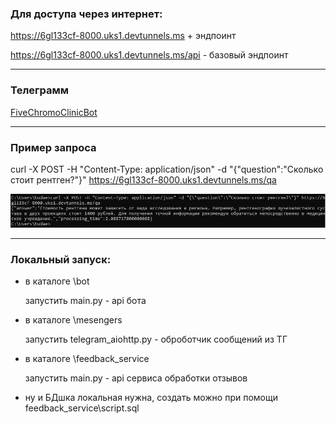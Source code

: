 ### Для доступа через интернет:

https://6gl133cf-8000.uks1.devtunnels.ms + эндпоинт

https://6gl133cf-8000.uks1.devtunnels.ms/api - базовый эндпоинт

---
### Телеграмм
    
[FiveChromoClinicBot](https://t.me/FiveChromoClinicBot)

---

### Пример запроса

curl -X POST -H "Content-Type: application/json" -d "{\"question\":\"Сколько стоит рентген?\"}" https://6gl133cf-8000.uks1.devtunnels.ms/qa

![картинка](picture.jpg)

---

### Локальный запуск:
* в каталоге \bot 
    
    запустить main.py - api бота
* в каталоге \mesengers
  
    запустить telegram_aiohttp.py - оброботчик сообщений из ТГ
* в каталоге \feedback_service
  
    запустить main.py - api сервиса обработки отзывов
* ну и БДшка локальная нужна, создать можно при помощи feedback_service\script.sql
